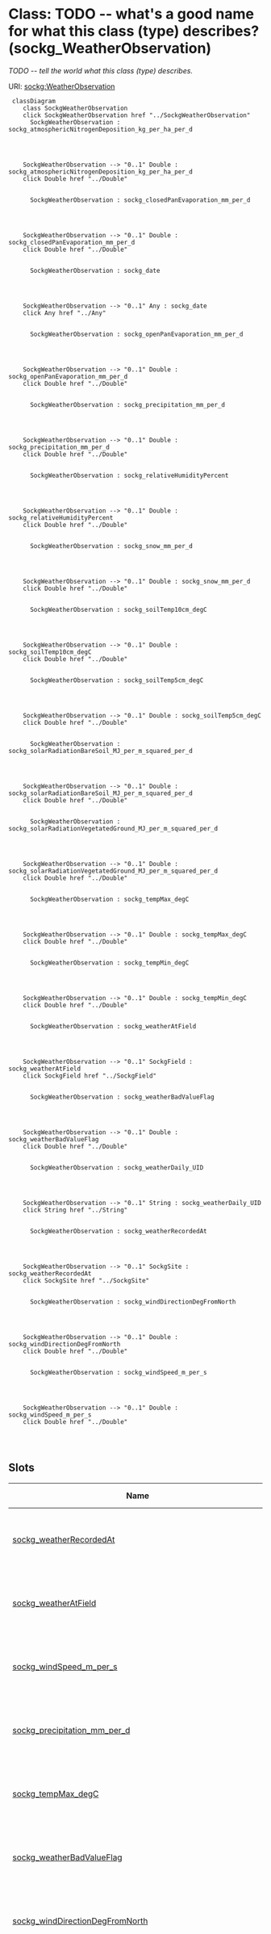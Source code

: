 

# Class: TODO -- what's a good name for what this class (type) describes? (sockg_WeatherObservation)


_TODO -- tell the world what this class (type) describes._





URI: [sockg:WeatherObservation](http://www.semanticweb.org/sockg/ontologies/2024/0/soil-carbon-ontology/WeatherObservation)






```mermaid
 classDiagram
    class SockgWeatherObservation
    click SockgWeatherObservation href "../SockgWeatherObservation"
      SockgWeatherObservation : sockg_atmosphericNitrogenDeposition_kg_per_ha_per_d
        
          
    
    
    SockgWeatherObservation --> "0..1" Double : sockg_atmosphericNitrogenDeposition_kg_per_ha_per_d
    click Double href "../Double"

        
      SockgWeatherObservation : sockg_closedPanEvaporation_mm_per_d
        
          
    
    
    SockgWeatherObservation --> "0..1" Double : sockg_closedPanEvaporation_mm_per_d
    click Double href "../Double"

        
      SockgWeatherObservation : sockg_date
        
          
    
    
    SockgWeatherObservation --> "0..1" Any : sockg_date
    click Any href "../Any"

        
      SockgWeatherObservation : sockg_openPanEvaporation_mm_per_d
        
          
    
    
    SockgWeatherObservation --> "0..1" Double : sockg_openPanEvaporation_mm_per_d
    click Double href "../Double"

        
      SockgWeatherObservation : sockg_precipitation_mm_per_d
        
          
    
    
    SockgWeatherObservation --> "0..1" Double : sockg_precipitation_mm_per_d
    click Double href "../Double"

        
      SockgWeatherObservation : sockg_relativeHumidityPercent
        
          
    
    
    SockgWeatherObservation --> "0..1" Double : sockg_relativeHumidityPercent
    click Double href "../Double"

        
      SockgWeatherObservation : sockg_snow_mm_per_d
        
          
    
    
    SockgWeatherObservation --> "0..1" Double : sockg_snow_mm_per_d
    click Double href "../Double"

        
      SockgWeatherObservation : sockg_soilTemp10cm_degC
        
          
    
    
    SockgWeatherObservation --> "0..1" Double : sockg_soilTemp10cm_degC
    click Double href "../Double"

        
      SockgWeatherObservation : sockg_soilTemp5cm_degC
        
          
    
    
    SockgWeatherObservation --> "0..1" Double : sockg_soilTemp5cm_degC
    click Double href "../Double"

        
      SockgWeatherObservation : sockg_solarRadiationBareSoil_MJ_per_m_squared_per_d
        
          
    
    
    SockgWeatherObservation --> "0..1" Double : sockg_solarRadiationBareSoil_MJ_per_m_squared_per_d
    click Double href "../Double"

        
      SockgWeatherObservation : sockg_solarRadiationVegetatedGround_MJ_per_m_squared_per_d
        
          
    
    
    SockgWeatherObservation --> "0..1" Double : sockg_solarRadiationVegetatedGround_MJ_per_m_squared_per_d
    click Double href "../Double"

        
      SockgWeatherObservation : sockg_tempMax_degC
        
          
    
    
    SockgWeatherObservation --> "0..1" Double : sockg_tempMax_degC
    click Double href "../Double"

        
      SockgWeatherObservation : sockg_tempMin_degC
        
          
    
    
    SockgWeatherObservation --> "0..1" Double : sockg_tempMin_degC
    click Double href "../Double"

        
      SockgWeatherObservation : sockg_weatherAtField
        
          
    
    
    SockgWeatherObservation --> "0..1" SockgField : sockg_weatherAtField
    click SockgField href "../SockgField"

        
      SockgWeatherObservation : sockg_weatherBadValueFlag
        
          
    
    
    SockgWeatherObservation --> "0..1" Double : sockg_weatherBadValueFlag
    click Double href "../Double"

        
      SockgWeatherObservation : sockg_weatherDaily_UID
        
          
    
    
    SockgWeatherObservation --> "0..1" String : sockg_weatherDaily_UID
    click String href "../String"

        
      SockgWeatherObservation : sockg_weatherRecordedAt
        
          
    
    
    SockgWeatherObservation --> "0..1" SockgSite : sockg_weatherRecordedAt
    click SockgSite href "../SockgSite"

        
      SockgWeatherObservation : sockg_windDirectionDegFromNorth
        
          
    
    
    SockgWeatherObservation --> "0..1" Double : sockg_windDirectionDegFromNorth
    click Double href "../Double"

        
      SockgWeatherObservation : sockg_windSpeed_m_per_s
        
          
    
    
    SockgWeatherObservation --> "0..1" Double : sockg_windSpeed_m_per_s
    click Double href "../Double"

        
      
```




<!-- no inheritance hierarchy -->


## Slots

| Name | Cardinality and Range | Description | Inheritance |
| ---  | --- | --- | --- |
| [sockg_weatherRecordedAt](../slots/sockg_weatherRecordedAt.md) | 0..1 <br/> [SockgSite](../classes/SockgSite.md) | TODO -- tell the world what this slot (predicate) describes | direct |
| [sockg_weatherAtField](../slots/sockg_weatherAtField.md) | 0..1 <br/> [SockgField](../classes/SockgField.md) | TODO -- tell the world what this slot (predicate) describes | direct |
| [sockg_windSpeed_m_per_s](../slots/sockg_windSpeed_m_per_s.md) | 0..1 <br/> [xsd:double](http://www.w3.org/2001/XMLSchema#double) | TODO -- tell the world what this slot (predicate) describes | direct |
| [sockg_precipitation_mm_per_d](../slots/sockg_precipitation_mm_per_d.md) | 0..1 <br/> [xsd:double](http://www.w3.org/2001/XMLSchema#double) | TODO -- tell the world what this slot (predicate) describes | direct |
| [sockg_tempMax_degC](../slots/sockg_tempMax_degC.md) | 0..1 <br/> [xsd:double](http://www.w3.org/2001/XMLSchema#double) | TODO -- tell the world what this slot (predicate) describes | direct |
| [sockg_weatherBadValueFlag](../slots/sockg_weatherBadValueFlag.md) | 0..1 <br/> [xsd:double](http://www.w3.org/2001/XMLSchema#double) | TODO -- tell the world what this slot (predicate) describes | direct |
| [sockg_windDirectionDegFromNorth](../slots/sockg_windDirectionDegFromNorth.md) | 0..1 <br/> [xsd:double](http://www.w3.org/2001/XMLSchema#double) | TODO -- tell the world what this slot (predicate) describes | direct |
| [sockg_atmosphericNitrogenDeposition_kg_per_ha_per_d](../slots/sockg_atmosphericNitrogenDeposition_kg_per_ha_per_d.md) | 0..1 <br/> [xsd:double](http://www.w3.org/2001/XMLSchema#double) | TODO -- tell the world what this slot (predicate) describes | direct |
| [sockg_relativeHumidityPercent](../slots/sockg_relativeHumidityPercent.md) | 0..1 <br/> [xsd:double](http://www.w3.org/2001/XMLSchema#double) | TODO -- tell the world what this slot (predicate) describes | direct |
| [sockg_soilTemp5cm_degC](../slots/sockg_soilTemp5cm_degC.md) | 0..1 <br/> [xsd:double](http://www.w3.org/2001/XMLSchema#double) | TODO -- tell the world what this slot (predicate) describes | direct |
| [sockg_snow_mm_per_d](../slots/sockg_snow_mm_per_d.md) | 0..1 <br/> [xsd:double](http://www.w3.org/2001/XMLSchema#double) | TODO -- tell the world what this slot (predicate) describes | direct |
| [sockg_date](../slots/sockg_date.md) | 0..1 <br/> [Any](../classes/Any.md)&nbsp;or&nbsp;<br />[xsd:string](http://www.w3.org/2001/XMLSchema#string)&nbsp;or&nbsp;<br />[xsd:double](http://www.w3.org/2001/XMLSchema#double) | TODO -- tell the world what this slot (predicate) describes | direct |
| [sockg_solarRadiationBareSoil_MJ_per_m_squared_per_d](../slots/sockg_solarRadiationBareSoil_MJ_per_m_squared_per_d.md) | 0..1 <br/> [xsd:double](http://www.w3.org/2001/XMLSchema#double) | TODO -- tell the world what this slot (predicate) describes | direct |
| [sockg_closedPanEvaporation_mm_per_d](../slots/sockg_closedPanEvaporation_mm_per_d.md) | 0..1 <br/> [xsd:double](http://www.w3.org/2001/XMLSchema#double) | TODO -- tell the world what this slot (predicate) describes | direct |
| [sockg_tempMin_degC](../slots/sockg_tempMin_degC.md) | 0..1 <br/> [xsd:double](http://www.w3.org/2001/XMLSchema#double) | TODO -- tell the world what this slot (predicate) describes | direct |
| [sockg_openPanEvaporation_mm_per_d](../slots/sockg_openPanEvaporation_mm_per_d.md) | 0..1 <br/> [xsd:double](http://www.w3.org/2001/XMLSchema#double) | TODO -- tell the world what this slot (predicate) describes | direct |
| [sockg_solarRadiationVegetatedGround_MJ_per_m_squared_per_d](../slots/sockg_solarRadiationVegetatedGround_MJ_per_m_squared_per_d.md) | 0..1 <br/> [xsd:double](http://www.w3.org/2001/XMLSchema#double) | TODO -- tell the world what this slot (predicate) describes | direct |
| [sockg_weatherDaily_UID](../slots/sockg_weatherDaily_UID.md) | 0..1 <br/> [xsd:string](http://www.w3.org/2001/XMLSchema#string) | TODO -- tell the world what this slot (predicate) describes | direct |
| [sockg_soilTemp10cm_degC](../slots/sockg_soilTemp10cm_degC.md) | 0..1 <br/> [xsd:double](http://www.w3.org/2001/XMLSchema#double) | TODO -- tell the world what this slot (predicate) describes | direct |





## Usages

| used by | used in | type | used |
| ---  | --- | --- | --- |
| [SockgWeatherStation](../classes/SockgWeatherStation.md) | [sockg_weatherRecordedBy](../slots/sockg_weatherRecordedBy.md) | range | [SockgWeatherObservation](../classes/SockgWeatherObservation.md) |







## Examples

| Value |
| --- |
| neo4j://graph.individuals#463448 |

## TODOs

* TODO -- Todos for this class go here
* or you can delete the todos
* if you think the class is perfect.

## Identifier and Mapping Information







### Schema Source


* from schema: soc-kg/main




## Mappings

| Mapping Type | Mapped Value |
| ---  | ---  |
| self | sockg:WeatherObservation |
| native | soc-kg/main/:SockgWeatherObservation |







## LinkML Source

<!-- TODO: investigate https://stackoverflow.com/questions/37606292/how-to-create-tabbed-code-blocks-in-mkdocs-or-sphinx -->

### Direct

<details>
```yaml
name: sockg_WeatherObservation
description: TODO -- tell the world what this class (type) describes.
title: TODO -- what's a good name for what this class (type) describes?
todos:
- TODO -- Todos for this class go here
- or you can delete the todos
- if you think the class is perfect.
notes:
- There are 147305 instances of this class.
examples:
- value: neo4j://graph.individuals#463448
from_schema: soc-kg/main
slots:
- sockg_weatherRecordedAt
- sockg_weatherAtField
- sockg_windSpeed_m_per_s
- sockg_precipitation_mm_per_d
- sockg_tempMax_degC
- sockg_weatherBadValueFlag
- sockg_windDirectionDegFromNorth
- sockg_atmosphericNitrogenDeposition_kg_per_ha_per_d
- sockg_relativeHumidityPercent
- sockg_soilTemp5cm_degC
- sockg_snow_mm_per_d
- sockg_date
- sockg_solarRadiationBareSoil_MJ_per_m_squared_per_d
- sockg_closedPanEvaporation_mm_per_d
- sockg_tempMin_degC
- sockg_openPanEvaporation_mm_per_d
- sockg_solarRadiationVegetatedGround_MJ_per_m_squared_per_d
- sockg_weatherDaily_UID
- sockg_soilTemp10cm_degC
class_uri: sockg:WeatherObservation

```
</details>

### Induced

<details>
```yaml
name: sockg_WeatherObservation
description: TODO -- tell the world what this class (type) describes.
title: TODO -- what's a good name for what this class (type) describes?
todos:
- TODO -- Todos for this class go here
- or you can delete the todos
- if you think the class is perfect.
notes:
- There are 147305 instances of this class.
examples:
- value: neo4j://graph.individuals#463448
from_schema: soc-kg/main
attributes:
  sockg_weatherRecordedAt:
    name: sockg_weatherRecordedAt
    description: TODO -- tell the world what this slot (predicate) describes.
    todos:
    - TODO -- Todos for this slot go here
    - or you can delete the todos
    - if you think the class is perfect.
    comments:
    - 149473 occurrences with subject type sockg:WeatherObservation and object type
      sockg:Site.
    examples:
    - value: neo4j://graph.individuals#391269 sockg:weatherRecordedAt neo4j://graph.individuals#230693
    from_schema: soc-kg/main
    rank: 1000
    slot_uri: sockg:weatherRecordedAt
    alias: sockg_weatherRecordedAt
    owner: sockg_WeatherObservation
    domain_of:
    - sockg_WeatherObservation
    range: sockg_Site
  sockg_weatherAtField:
    name: sockg_weatherAtField
    description: TODO -- tell the world what this slot (predicate) describes.
    todos:
    - TODO -- Todos for this slot go here
    - or you can delete the todos
    - if you think the class is perfect.
    comments:
    - 147305 occurrences with subject type sockg:WeatherObservation and object type
      sockg:Field.
    examples:
    - value: neo4j://graph.individuals#507965 sockg:weatherAtField neo4j://graph.individuals#55588
    from_schema: soc-kg/main
    rank: 1000
    slot_uri: sockg:weatherAtField
    alias: sockg_weatherAtField
    owner: sockg_WeatherObservation
    domain_of:
    - sockg_WeatherObservation
    range: sockg_Field
  sockg_windSpeed_m_per_s:
    name: sockg_windSpeed_m_per_s
    description: TODO -- tell the world what this slot (predicate) describes.
    todos:
    - TODO -- Todos for this slot go here
    - or you can delete the todos
    - if you think the class is perfect.
    comments:
    - 147305 occurrences with subject type sockg:WeatherObservation and object type
      xsd:double.
    examples:
    - value: neo4j://graph.individuals#384160 sockg:windSpeed_m_per_s 6.557
    from_schema: soc-kg/main
    rank: 1000
    slot_uri: sockg:windSpeed_m_per_s
    alias: sockg_windSpeed_m_per_s
    owner: sockg_WeatherObservation
    domain_of:
    - sockg_WeatherObservation
    range: double
  sockg_precipitation_mm_per_d:
    name: sockg_precipitation_mm_per_d
    description: TODO -- tell the world what this slot (predicate) describes.
    todos:
    - TODO -- Todos for this slot go here
    - or you can delete the todos
    - if you think the class is perfect.
    comments:
    - 147305 occurrences with subject type sockg:WeatherObservation and object type
      xsd:double.
    examples:
    - value: neo4j://graph.individuals#383705 sockg:precipitation_mm_per_d 0.0
    from_schema: soc-kg/main
    rank: 1000
    slot_uri: sockg:precipitation_mm_per_d
    alias: sockg_precipitation_mm_per_d
    owner: sockg_WeatherObservation
    domain_of:
    - sockg_WeatherObservation
    range: double
  sockg_tempMax_degC:
    name: sockg_tempMax_degC
    description: TODO -- tell the world what this slot (predicate) describes.
    todos:
    - TODO -- Todos for this slot go here
    - or you can delete the todos
    - if you think the class is perfect.
    comments:
    - 147305 occurrences with subject type sockg:WeatherObservation and object type
      xsd:double.
    examples:
    - value: neo4j://graph.individuals#394986 sockg:tempMax_degC -8.5
    from_schema: soc-kg/main
    rank: 1000
    slot_uri: sockg:tempMax_degC
    alias: sockg_tempMax_degC
    owner: sockg_WeatherObservation
    domain_of:
    - sockg_WeatherObservation
    range: double
  sockg_weatherBadValueFlag:
    name: sockg_weatherBadValueFlag
    description: TODO -- tell the world what this slot (predicate) describes.
    todos:
    - TODO -- Todos for this slot go here
    - or you can delete the todos
    - if you think the class is perfect.
    comments:
    - 147305 occurrences with subject type sockg:WeatherObservation and object type
      xsd:double.
    examples:
    - value: neo4j://graph.individuals#369287 sockg:weatherBadValueFlag nan
    from_schema: soc-kg/main
    rank: 1000
    slot_uri: sockg:weatherBadValueFlag
    alias: sockg_weatherBadValueFlag
    owner: sockg_WeatherObservation
    domain_of:
    - sockg_WeatherObservation
    range: double
  sockg_windDirectionDegFromNorth:
    name: sockg_windDirectionDegFromNorth
    description: TODO -- tell the world what this slot (predicate) describes.
    todos:
    - TODO -- Todos for this slot go here
    - or you can delete the todos
    - if you think the class is perfect.
    comments:
    - 147305 occurrences with subject type sockg:WeatherObservation and object type
      xsd:double.
    examples:
    - value: neo4j://graph.individuals#466075 sockg:windDirectionDegFromNorth nan
    from_schema: soc-kg/main
    rank: 1000
    slot_uri: sockg:windDirectionDegFromNorth
    alias: sockg_windDirectionDegFromNorth
    owner: sockg_WeatherObservation
    domain_of:
    - sockg_WeatherObservation
    range: double
  sockg_atmosphericNitrogenDeposition_kg_per_ha_per_d:
    name: sockg_atmosphericNitrogenDeposition_kg_per_ha_per_d
    description: TODO -- tell the world what this slot (predicate) describes.
    todos:
    - TODO -- Todos for this slot go here
    - or you can delete the todos
    - if you think the class is perfect.
    comments:
    - 147305 occurrences with subject type sockg:WeatherObservation and object type
      xsd:double.
    examples:
    - value: neo4j://graph.individuals#447890 sockg:atmosphericNitrogenDeposition_kg_per_ha_per_d
        nan
    from_schema: soc-kg/main
    rank: 1000
    slot_uri: sockg:atmosphericNitrogenDeposition_kg_per_ha_per_d
    alias: sockg_atmosphericNitrogenDeposition_kg_per_ha_per_d
    owner: sockg_WeatherObservation
    domain_of:
    - sockg_WeatherObservation
    range: double
  sockg_relativeHumidityPercent:
    name: sockg_relativeHumidityPercent
    description: TODO -- tell the world what this slot (predicate) describes.
    todos:
    - TODO -- Todos for this slot go here
    - or you can delete the todos
    - if you think the class is perfect.
    comments:
    - 147305 occurrences with subject type sockg:WeatherObservation and object type
      xsd:double.
    examples:
    - value: neo4j://graph.individuals#504568 sockg:relativeHumidityPercent 0.0
    from_schema: soc-kg/main
    rank: 1000
    slot_uri: sockg:relativeHumidityPercent
    alias: sockg_relativeHumidityPercent
    owner: sockg_WeatherObservation
    domain_of:
    - sockg_WeatherObservation
    range: double
  sockg_soilTemp5cm_degC:
    name: sockg_soilTemp5cm_degC
    description: TODO -- tell the world what this slot (predicate) describes.
    todos:
    - TODO -- Todos for this slot go here
    - or you can delete the todos
    - if you think the class is perfect.
    comments:
    - 147305 occurrences with subject type sockg:WeatherObservation and object type
      xsd:double.
    examples:
    - value: neo4j://graph.individuals#438034 sockg:soilTemp5cm_degC nan
    from_schema: soc-kg/main
    rank: 1000
    slot_uri: sockg:soilTemp5cm_degC
    alias: sockg_soilTemp5cm_degC
    owner: sockg_WeatherObservation
    domain_of:
    - sockg_WeatherObservation
    range: double
  sockg_snow_mm_per_d:
    name: sockg_snow_mm_per_d
    description: TODO -- tell the world what this slot (predicate) describes.
    todos:
    - TODO -- Todos for this slot go here
    - or you can delete the todos
    - if you think the class is perfect.
    comments:
    - 147305 occurrences with subject type sockg:WeatherObservation and object type
      xsd:double.
    examples:
    - value: neo4j://graph.individuals#410732 sockg:snow_mm_per_d nan
    from_schema: soc-kg/main
    rank: 1000
    slot_uri: sockg:snow_mm_per_d
    alias: sockg_snow_mm_per_d
    owner: sockg_WeatherObservation
    domain_of:
    - sockg_WeatherObservation
    range: double
  sockg_date:
    name: sockg_date
    description: TODO -- tell the world what this slot (predicate) describes.
    todos:
    - TODO -- Todos for this slot go here
    - or you can delete the todos
    - if you think the class is perfect.
    comments:
    - 53833 occurrences with subject type sockg:SoilChemicalSample and object type
      string.
    - 147304 occurrences with subject type sockg:WeatherObservation and object type
      string.
    - 107354 occurrences with subject type sockg:GasSample and object type string.
    - 28082 occurrences with subject type sockg:SoilPhysicalSample and object type
      string.
    - 6995 occurrences with subject type sockg:Grazing and object type string.
    - 4896 occurrences with subject type sockg:CropGrowthStage and object type string.
    - 18222 occurrences with subject type sockg:SoilBiologicalSample and object type
      string.
    - 18304 occurrences with subject type sockg:Harvest and object type string.
    - 6723 occurrences with subject type sockg:BioMassMineral and object type string.
    - 3308 occurrences with subject type sockg:ResidueManagementEvent and object type
      string.
    - 2791 occurrences with subject type sockg:NutrientEfficiency and object type
      string.
    - 1367 occurrences with subject type sockg:BioMassCarbohydrate and object type
      string.
    - 1479 occurrences with subject type sockg:WaterQualityConc and object type string.
    - 748 occurrences with subject type sockg:GasNutrientLoss and object type string.
    - 1034 occurrences with subject type sockg:SoilCover and object type string.
    - 429 occurrences with subject type sockg:YieldNutrientUptake and object type
      string.
    - 52 occurrences with subject type sockg:Harvest and object type xsd:double.
    - 799 occurrences with subject type sockg:BioMassEnergy and object type string.
    - 667 occurrences with subject type sockg:WaterQualityArea and object type string.
    - 15 occurrences with subject type sockg:WindErosionArea and object type string.
    - 1 occurrences with subject type sockg:WeatherObservation and object type xsd:double.
    examples:
    - value: neo4j://graph.individuals#294621 sockg:date 2008-11-19
    - value: neo4j://graph.individuals#488503 sockg:date 2009-05-27
    - value: neo4j://graph.individuals#85292 sockg:date 2011-07-01
    - value: neo4j://graph.individuals#309598 sockg:date 1996-04-17
    - value: neo4j://graph.individuals#165161 sockg:date 1994-07-12
    - value: neo4j://graph.individuals#48449 sockg:date 2008-08-08
    - value: neo4j://graph.individuals#243645 sockg:date 2001-01-24
    - value: neo4j://graph.individuals#175155 sockg:date 1987-09-24
    - value: neo4j://graph.individuals#41902 sockg:date 2008-10-16
    - value: neo4j://graph.individuals#228638 sockg:date 2009-11-11
    - value: neo4j://graph.individuals#203067 sockg:date 2004-09-17
    - value: neo4j://graph.individuals#38588 sockg:date 2011-08-31
    - value: neo4j://graph.individuals#361436 sockg:date 2012-04-23
    - value: neo4j://graph.individuals#56011 sockg:date 2014-08-29
    - value: neo4j://graph.individuals#303276 sockg:date 2013-04-02
    - value: neo4j://graph.individuals#509459 sockg:date 2008-04-21
    - value: neo4j://graph.individuals#178323 sockg:date nan
    - value: neo4j://graph.individuals#39935 sockg:date 2008-09-04
    - value: neo4j://graph.individuals#359964 sockg:date 2010-11-02
    - value: neo4j://graph.individuals#509303 sockg:date 1993-03-15
    - value: neo4j://graph.individuals#377442 sockg:date nan
    from_schema: soc-kg/main
    rank: 1000
    slot_uri: sockg:date
    alias: sockg_date
    owner: sockg_WeatherObservation
    domain_of:
    - sockg_BioMassCarbohydrate
    - sockg_BioMassEnergy
    - sockg_BioMassMineral
    - sockg_CropGrowthStage
    - sockg_GasNutrientLoss
    - sockg_GasSample
    - sockg_Grazing
    - sockg_Harvest
    - sockg_NutrientEfficiency
    - sockg_ResidueManagementEvent
    - sockg_SoilBiologicalSample
    - sockg_SoilChemicalSample
    - sockg_SoilCover
    - sockg_SoilPhysicalSample
    - sockg_WaterQualityArea
    - sockg_WaterQualityConc
    - sockg_WeatherObservation
    - sockg_WindErosionArea
    - sockg_YieldNutrientUptake
    range: Any
    any_of:
    - range: string
    - range: double
  sockg_solarRadiationBareSoil_MJ_per_m_squared_per_d:
    name: sockg_solarRadiationBareSoil_MJ_per_m_squared_per_d
    description: TODO -- tell the world what this slot (predicate) describes.
    todos:
    - TODO -- Todos for this slot go here
    - or you can delete the todos
    - if you think the class is perfect.
    comments:
    - 147305 occurrences with subject type sockg:WeatherObservation and object type
      xsd:double.
    examples:
    - value: neo4j://graph.individuals#423513 sockg:solarRadiationBareSoil_MJ_per_m_squared_per_d
        nan
    from_schema: soc-kg/main
    rank: 1000
    slot_uri: sockg:solarRadiationBareSoil_MJ_per_m_squared_per_d
    alias: sockg_solarRadiationBareSoil_MJ_per_m_squared_per_d
    owner: sockg_WeatherObservation
    domain_of:
    - sockg_WeatherObservation
    range: double
  sockg_closedPanEvaporation_mm_per_d:
    name: sockg_closedPanEvaporation_mm_per_d
    description: TODO -- tell the world what this slot (predicate) describes.
    todos:
    - TODO -- Todos for this slot go here
    - or you can delete the todos
    - if you think the class is perfect.
    comments:
    - 147305 occurrences with subject type sockg:WeatherObservation and object type
      xsd:double.
    examples:
    - value: neo4j://graph.individuals#382399 sockg:closedPanEvaporation_mm_per_d
        nan
    from_schema: soc-kg/main
    rank: 1000
    slot_uri: sockg:closedPanEvaporation_mm_per_d
    alias: sockg_closedPanEvaporation_mm_per_d
    owner: sockg_WeatherObservation
    domain_of:
    - sockg_WeatherObservation
    range: double
  sockg_tempMin_degC:
    name: sockg_tempMin_degC
    description: TODO -- tell the world what this slot (predicate) describes.
    todos:
    - TODO -- Todos for this slot go here
    - or you can delete the todos
    - if you think the class is perfect.
    comments:
    - 147305 occurrences with subject type sockg:WeatherObservation and object type
      xsd:double.
    examples:
    - value: neo4j://graph.individuals#489925 sockg:tempMin_degC -22.66
    from_schema: soc-kg/main
    rank: 1000
    slot_uri: sockg:tempMin_degC
    alias: sockg_tempMin_degC
    owner: sockg_WeatherObservation
    domain_of:
    - sockg_WeatherObservation
    range: double
  sockg_openPanEvaporation_mm_per_d:
    name: sockg_openPanEvaporation_mm_per_d
    description: TODO -- tell the world what this slot (predicate) describes.
    todos:
    - TODO -- Todos for this slot go here
    - or you can delete the todos
    - if you think the class is perfect.
    comments:
    - 147305 occurrences with subject type sockg:WeatherObservation and object type
      xsd:double.
    examples:
    - value: neo4j://graph.individuals#473026 sockg:openPanEvaporation_mm_per_d 0.0
    from_schema: soc-kg/main
    rank: 1000
    slot_uri: sockg:openPanEvaporation_mm_per_d
    alias: sockg_openPanEvaporation_mm_per_d
    owner: sockg_WeatherObservation
    domain_of:
    - sockg_WeatherObservation
    range: double
  sockg_solarRadiationVegetatedGround_MJ_per_m_squared_per_d:
    name: sockg_solarRadiationVegetatedGround_MJ_per_m_squared_per_d
    description: TODO -- tell the world what this slot (predicate) describes.
    todos:
    - TODO -- Todos for this slot go here
    - or you can delete the todos
    - if you think the class is perfect.
    comments:
    - 147305 occurrences with subject type sockg:WeatherObservation and object type
      xsd:double.
    examples:
    - value: neo4j://graph.individuals#493283 sockg:solarRadiationVegetatedGround_MJ_per_m_squared_per_d
        13.082394
    from_schema: soc-kg/main
    rank: 1000
    slot_uri: sockg:solarRadiationVegetatedGround_MJ_per_m_squared_per_d
    alias: sockg_solarRadiationVegetatedGround_MJ_per_m_squared_per_d
    owner: sockg_WeatherObservation
    domain_of:
    - sockg_WeatherObservation
    range: double
  sockg_weatherDaily_UID:
    name: sockg_weatherDaily_UID
    description: TODO -- tell the world what this slot (predicate) describes.
    todos:
    - TODO -- Todos for this slot go here
    - or you can delete the todos
    - if you think the class is perfect.
    comments:
    - 147305 occurrences with subject type sockg:WeatherObservation and object type
      string.
    examples:
    - value: neo4j://graph.individuals#462955 sockg:weatherDaily_UID AgCros_IAAMKELL_2003-11-16
    from_schema: soc-kg/main
    rank: 1000
    slot_uri: sockg:weatherDaily_UID
    alias: sockg_weatherDaily_UID
    owner: sockg_WeatherObservation
    domain_of:
    - sockg_WeatherObservation
    range: string
  sockg_soilTemp10cm_degC:
    name: sockg_soilTemp10cm_degC
    description: TODO -- tell the world what this slot (predicate) describes.
    todos:
    - TODO -- Todos for this slot go here
    - or you can delete the todos
    - if you think the class is perfect.
    comments:
    - 147305 occurrences with subject type sockg:WeatherObservation and object type
      xsd:double.
    examples:
    - value: neo4j://graph.individuals#475495 sockg:soilTemp10cm_degC 0.0
    from_schema: soc-kg/main
    rank: 1000
    slot_uri: sockg:soilTemp10cm_degC
    alias: sockg_soilTemp10cm_degC
    owner: sockg_WeatherObservation
    domain_of:
    - sockg_WeatherObservation
    range: double
class_uri: sockg:WeatherObservation

```
</details>